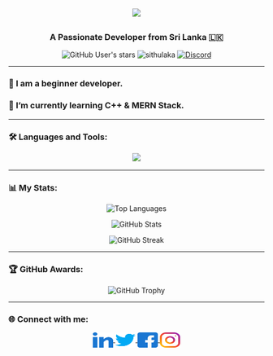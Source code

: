 <h1 align="center">
    <img src="https://readme-typing-svg.herokuapp.com/?font=Righteous&size=35&center=true&vCenter=true&width=500&height=70&duration=4000&lines=Hi+There!+👋;+I'm+Sithulaka+Sanchith!;" />
</h1>

<h3 align="center">A Passionate Developer from Sri Lanka 🇱🇰</h3>

<p align="center"> 
    <img alt="GitHub User's stars" src="https://img.shields.io/github/stars/sithulaka">
    <img src="https://komarev.com/ghpvc/?username=sithulaka&label=Profile%20views&color=0e75b6&style=flat" alt="sithulaka"/>
    <a href="https://discord.gg/ugdvth5b6H" target="_blank">
        <img alt="Discord" src="https://img.shields.io/discord/1029672298032140290">
    </a>
</p>

---

### 🔭 I am a beginner developer.  
### 🌱 I’m currently learning **C++ & MERN Stack.**  

---

### 🛠️ Languages and Tools:

<p align="center">
    <img src="https://skillicons.dev/icons?i=python,raspberrypi,linux,bash,kali,cpp,docker,html,vscode,github,figma" />
</p>

---

### 📊 My Stats:

<p align="center">
    <img src="https://github-readme-stats.vercel.app/api/top-langs/?username=sithulaka&show_icons=true&locale=en&layout=compact&theme=dark" alt="Top Languages" />
</p>

<p align="center">
    <img src="https://github-readme-stats.vercel.app/api?username=sithulaka&show_icons=true&locale=en&theme=dark" alt="GitHub Stats" />
</p>

<p align="center">
    <img src="https://github-readme-streak-stats.herokuapp.com/?user=sithulaka&theme=dark" alt="GitHub Streak" />
</p>

---

### 🏆 GitHub Awards:

<p align="center">
    <img src="https://github-profile-trophy.vercel.app/?username=sithulaka" alt="GitHub Trophy" />
</p>

---

### 🌐 Connect with me:

<p align="center">
    <a href="https://linkedin.com/in/sithulaka" target="_blank">
        <img align="center" src="https://github.com/sithulaka/sithulaka/blob/main/image/icon/linked-in-alt.svg" alt="LinkedIn" height="30" width="40" />
    </a>
    <a href="https://twitter.com/sithulaka" target="_blank">
        <img align="center" src="https://github.com/sithulaka/sithulaka/blob/main/image/icon/twitter.svg" alt="Twitter" height="30" width="40" />
    </a>
    <a href="https://fb.com/senithu.sithulaka.7" target="_blank">
        <img align="center" src="https://github.com/sithulaka/sithulaka/blob/main/image/icon/facebook.svg" alt="Facebook" height="30" width="40" />
    </a>
    <a href="https://instagram.com/_sithulaka_" target="_blank">
        <img align="center" src="https://github.com/sithulaka/sithulaka/blob/main/image/icon/instagram.svg" alt="Instagram" height="30" width="40" />
    </a>
</p>
